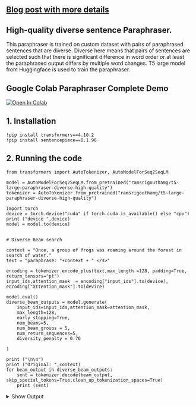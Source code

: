 ## [Blog post with more details](https://towardsdatascience.com/high-quality-sentence-paraphraser-using-transformers-in-nlp-c33f4482856f)

## High-quality diverse sentence Paraphraser.

This paraphraser is trained on custom dataset with pairs of paraphrased sentences that are diverse. Diverse here means that pairs of sentences are selected such that there is significant difference in word order or at least the paraphrased output differs by multiple word changes. T5 large model from Huggingface is used to train the paraphraser.




##  Google Colab Paraphraser Complete Demo
[![Open In Colab](https://colab.research.google.com/assets/colab-badge.svg)](https://colab.research.google.com/drive/16zHH-g9z5S_gUQQk7vOxUfpT085wTQ9Z?usp=sharing)

## 1. Installation
```
!pip install transformers==4.10.2
!pip install sentencepiece==0.1.96
```

## 2. Running the code
```
from transformers import AutoTokenizer, AutoModelForSeq2SeqLM

model = AutoModelForSeq2SeqLM.from_pretrained("ramsrigouthamg/t5-large-paraphraser-diverse-high-quality")
tokenizer = AutoTokenizer.from_pretrained("ramsrigouthamg/t5-large-paraphraser-diverse-high-quality")

import torch
device = torch.device("cuda" if torch.cuda.is_available() else "cpu")
print ("device ",device)
model = model.to(device)


# Diverse Beam search

context = "Once, a group of frogs was roaming around the forest in search of water."
text = "paraphrase: "+context + " </s>"

encoding = tokenizer.encode_plus(text,max_length =128, padding=True, return_tensors="pt")
input_ids,attention_mask  = encoding["input_ids"].to(device), encoding["attention_mask"].to(device)

model.eval()
diverse_beam_outputs = model.generate(
    input_ids=input_ids,attention_mask=attention_mask,
    max_length=128,
    early_stopping=True,
    num_beams=5,
    num_beam_groups = 5,
    num_return_sequences=5,
    diversity_penalty = 0.70

)

print ("\n\n")
print ("Original: ",context)
for beam_output in diverse_beam_outputs:
    sent = tokenizer.decode(beam_output, skip_special_tokens=True,clean_up_tokenization_spaces=True)
    print (sent)
```
<details>
<summary>Show Output</summary>

```
Original:  Once, a group of frogs was roaming around the forest in search of water.
paraphrasedoutput: A herd of frogs was wandering around the woods in search of water.
paraphrasedoutput: A herd of frogs was wandering around the woods in search of water.
paraphrasedoutput: A gang of frogs was wandering around the forest in search of water at one time.
paraphrasedoutput: A herd of frogs was swaning around the woods in search of water.
paraphrasedoutput: A gang of frogs was roaming about the woods in search of water once more.

```
</details>

